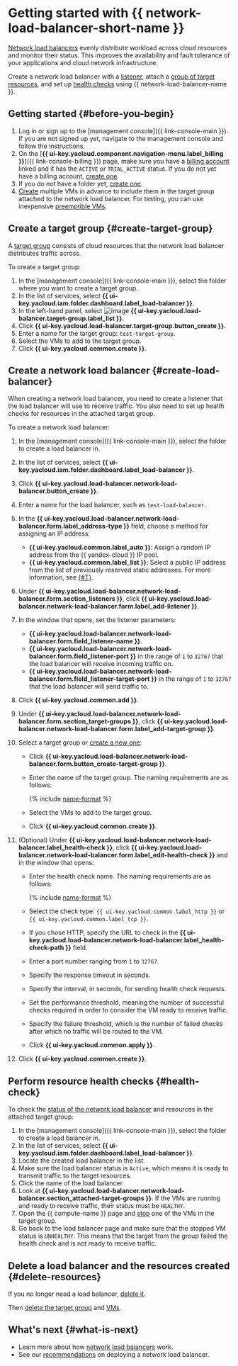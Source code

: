 # Getting started with {{ network-load-balancer-short-name }}

[Network load balancers](concepts/index.md) evenly distribute workload across cloud resources and monitor their status. This improves the availability and fault tolerance of your applications and cloud network infrastructure.

Create a network load balancer with a [listener](concepts/listener.md), attach a [group of target resources](concepts/target-resources), and set up [health checks](concepts/health-check.md) using {{ network-load-balancer-name }}.

## Getting started {#before-you-begin}

1. Log in or sign up to the [management console]({{ link-console-main }}). If you are not signed up yet, navigate to the management console and follow the instructions.
1. On the [**{{ ui-key.yacloud.component.navigation-menu.label_billing }}**]({{ link-console-billing }}) page, make sure you have a [billing account](../billing/concepts/billing-account.md) linked and it has the `ACTIVE` or `TRIAL_ACTIVE` status. If you do not yet have a billing account, [create one](../billing/quickstart/index.md#create_billing_account).
1. If you do not have a folder yet, [create one](../resource-manager/operations/folder/create.md).
1. [Create](../compute/quickstart/quick-create-linux.md) multiple VMs in advance to include them in the target group attached to the network load balancer. For testing, you can use inexpensive [preemptible VMs](../compute/concepts/preemptible-vm.md).

## Create a target group {#create-target-group}

A [target group](concepts/target-resources.md) consists of cloud resources that the network load balancer distributes traffic across.

To create a target group:

1. In the [management console]({{ link-console-main }}), select the folder where you want to create a target group.
1. In the list of services, select **{{ ui-key.yacloud.iam.folder.dashboard.label_load-balancer }}**.
1. In the left-hand panel, select ![image](../_assets/console-icons/target.svg) **{{ ui-key.yacloud.load-balancer.target-group.label_list }}**.
1. Click **{{ ui-key.yacloud.load-balancer.target-group.button_create }}**.
1. Enter a name for the target group: `test-target-group`.
1. Select the VMs to add to the target group.
1. Click **{{ ui-key.yacloud.common.create }}**.


## Create a network load balancer {#create-load-balancer}

When creating a network load balancer, you need to create a listener that the load balancer will use to receive traffic. You also need to set up health checks for resources in the attached target group.

To create a network load balancer:

1. In the [management console]({{ link-console-main }}), select the folder to create a load balancer in.
1. In the list of services, select **{{ ui-key.yacloud.iam.folder.dashboard.label_load-balancer }}**.
1. Click **{{ ui-key.yacloud.load-balancer.network-load-balancer.button_create }}**.
1. Enter a name for the load balancer, such as `test-load-balancer`.
1. In the **{{ ui-key.yacloud.load-balancer.network-load-balancer.form.label_address-type }}** field, choose a method for assigning an IP address:

   * **{{ ui-key.yacloud.common.label_auto }}**: Assign a random IP address from the {{ yandex-cloud }} IP pool.
   * **{{ ui-key.yacloud.common.label_list }}**: Select a public IP address from the list of previously reserved static addresses. For more information, see [{#T}](../vpc/operations/set-static-ip.md).

1. Under **{{ ui-key.yacloud.load-balancer.network-load-balancer.form.section_listeners }}**, click **{{ ui-key.yacloud.load-balancer.network-load-balancer.form.label_add-listener }}**.
1. In the window that opens, set the listener parameters:

   * **{{ ui-key.yacloud.load-balancer.network-load-balancer.form.field_listener-name }}**.
   * **{{ ui-key.yacloud.load-balancer.network-load-balancer.form.field_listener-port }}** in the range of `1` to `32767` that the load balancer will receive incoming traffic on.
   * **{{ ui-key.yacloud.load-balancer.network-load-balancer.form.field_listener-target-port }}** in the range of `1` to `32767` that the load balancer will send traffic to.

1. Click **{{ ui-key.yacloud.common.add }}**.
1. Under **{{ ui-key.yacloud.load-balancer.network-load-balancer.form.section_target-groups }}**, click **{{ ui-key.yacloud.load-balancer.network-load-balancer.form.label_add-target-group }}**.
1. Select a target group or [create a new one](operations/target-group-create.md):

   * Click **{{ ui-key.yacloud.load-balancer.network-load-balancer.form.button_create-target-group }}**.
   * Enter the name of the target group. The naming requirements are as follows:

      {% include [name-format](../_includes/name-format.md) %}

   * Select the VMs to add to the target group.
   * Click **{{ ui-key.yacloud.common.create }}**.

1. (Optional) Under **{{ ui-key.yacloud.load-balancer.network-load-balancer.label_health-check }}**, click **{{ ui-key.yacloud.load-balancer.network-load-balancer.form.label_edit-health-check }}** and in the window that opens:

   * Enter the health check name. The naming requirements are as follows:

      {% include [name-format](../_includes/name-format.md) %}

   * Select the check type: `{{ ui-key.yacloud.common.label_http }}` or `{{ ui-key.yacloud.common.label_tcp }}`.
   * If you chose HTTP, specify the URL to check in the **{{ ui-key.yacloud.load-balancer.network-load-balancer.label_health-check-path }}** field.
   * Enter a port number ranging from `1` to `32767`.
   * Specify the response timeout in seconds.
   * Specify the interval, in seconds, for sending health check requests.
   * Set the performance threshold, meaning the number of successful checks required in order to consider the VM ready to receive traffic.
   * Specify the failure threshold, which is the number of failed checks after which no traffic will be routed to the VM.
   * Click **{{ ui-key.yacloud.common.apply }}**.

1. Click **{{ ui-key.yacloud.common.create }}**.


## Perform resource health checks {#health-check}

To check the [status of the network load balancer](concepts/index.md#lb-statuses) and resources in the attached target group:

1. In the [management console]({{ link-console-main }}), select the folder to create a load balancer in.
1. In the list of services, select **{{ ui-key.yacloud.iam.folder.dashboard.label_load-balancer }}**.
1. Locate the created load balancer in the list.
1. Make sure the load balancer status is `Active`, which means it is ready to transmit traffic to the target resources.
1. Click the name of the load balancer.
1. Look at **{{ ui-key.yacloud.load-balancer.network-load-balancer.section_attached-target-groups }}**. If the VMs are running and ready to receive traffic, their status must be `HEALTHY`.
1. Open the {{ compute-name }} page and [stop](../compute/operations/vm-control/vm-stop-and-start.md#stop) one of the VMs in the target group.
1. Go back to the load balancer page and make sure that the stopped VM status is `UNHEALTHY`. This means that the target from the group failed the health check and is not ready to receive traffic.


## Delete a load balancer and the resources created {#delete-resources}

If you no longer need a load balancer, [delete it](operations/load-balancer-delete.md).

Then [delete the target group](operations/target-group-delete.md) and [VMs](../compute/operations/vm-control/vm-delete.md).


## What's next {#what-is-next}

* Learn more about how [network load balancers](concepts/index.md) work.
* See our [recommendations](concepts/best-practices.md) on deploying a network load balancer.
